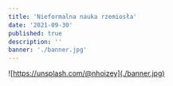 ```yaml
---
title: 'Nieformalna nauka rzemiosła'
date: '2021-09-30'
published: true
description: ''
banner: './banner.jpg'
---
```


![https://unsplash.com/@nhoizey](./banner.jpg)


